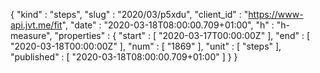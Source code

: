 {
  "kind" : "steps",
  "slug" : "2020/03/p5xdu",
  "client_id" : "https://www-api.jvt.me/fit",
  "date" : "2020-03-18T08:00:00.709+01:00",
  "h" : "h-measure",
  "properties" : {
    "start" : [ "2020-03-17T00:00:00Z" ],
    "end" : [ "2020-03-18T00:00:00Z" ],
    "num" : [ "1869" ],
    "unit" : [ "steps" ],
    "published" : [ "2020-03-18T08:00:00.709+01:00" ]
  }
}
